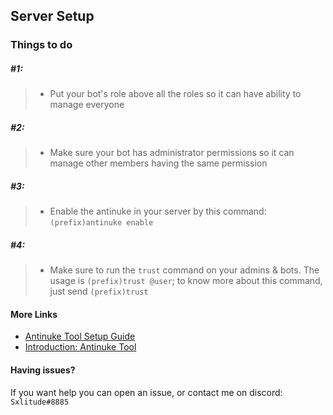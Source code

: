 ## Server Setup 
### Things to do
##### #1:
> - Put your bot's role above all the roles so it can have ability to manage everyone 

##### #2:
> - Make sure your bot has administrator permissions so it can manage other members having the same permission

##### #3:
> - Enable the antinuke in your server by this command: `(prefix)antinuke enable`

##### #4:
> - Make sure to run the `trust` command on your admins & bots. The usage is `(prefix)trust @user`; to know more about this command, just send `(prefix)trust`

#### More Links
- [Antinuke Tool Setup Guide](https://github.com/Sxlitude/antinuke/blob/main/Guide/Intro/ToolSetupGuide.md)
- [Introduction: Antinuke Tool](https://github.com/Sxlitude/antinuke/blob/main/Guide/Intro/AboutThisAntinuke.md)


#### Having issues?
If you want help you can open an issue, or contact me on discord: `Sxlitude#8885`